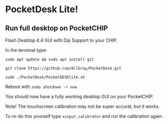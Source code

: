 # PocketDesk Lite!
## Run full desktop on PocketCHIP

Flash Desktop 4.4 GUI with Dip Support to your CHIP.

In the terminal type: 

`sudo apt update && sudo apt install git`

`git clone https://github.com/AllGray/PocketDesk.git`

`sudo ./PocketDesk/PocketDESKlite.sh`

Reboot with `sudo shutdown -r now`

You should now have a fully working desktop GUI on your PocketCHIP.
 
Note! The touchscreen calibration may not be super accurat, but it works.
 
To re-do this yourself type `xinput_calibrator` and run the calibration again.

